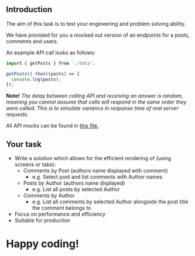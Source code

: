 ## Introduction
The aim of this task is to test your engineering and problem solving ability.

We have provided for you a mocked out version of an endpoints for a posts, comments and users.

An example API call looks as follows:
```javascript
import { getPosts } from './data';

getPosts().then((posts) => {
  console.log(posts);
});
```
__Note!__ _The delay between calling API and
receiving an answer is random, meaning you cannot assume that calls will respond in the same order they were called. This is to simulate
variance in response time of real server requests._

All API mocks can be found in [this file.](./src/data/index.js)

## Your task
- Write a solution which allows for the efficient rendering of (using screens or tabs):
  - Comments by Post (authors name displayed with comment)
    - e.g. Select post and list comments with Author names
  - Posts by Author (authors name displayed)
    - e.g. List all posts by selected Author
  - Comments by Author
    - e.g. List all comments by selected Author alongside the post title the comment belongs to
- Focus on performance and efficiency
- Suitable for production

# Happy coding!

